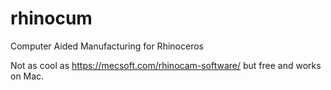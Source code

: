 # rhinocum
Computer Aided Manufacturing for Rhinoceros

Not as cool as https://mecsoft.com/rhinocam-software/ but free and works on Mac.
